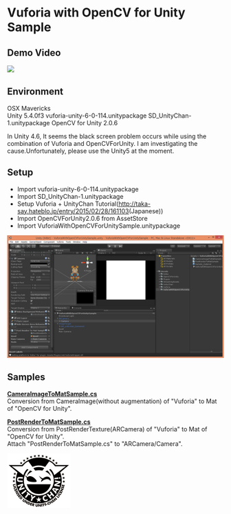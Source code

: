 Vuforia with OpenCV for Unity Sample
====================

Demo Video
-----
[![](http://img.youtube.com/vi/TnF90ladrOo/sddefault.jpg)](https://www.youtube.com/watch?v=TnF90ladrOo)

Environment
-----
OSX Mavericks  
Unity 5.4.0f3
vuforia-unity-6-0-114.unitypackage
SD_UnityChan-1.unitypackage
OpenCV for Unity 2.0.6

In Unity 4.6, It seems the black screen problem occurs while using the combination of Vuforia and OpenCVForUnity.
I am investigating the cause.Unfortunately, please use the Unity5 at the moment.


Setup
-----
* Import vuforia-unity-6-0-114.unitypackage
* Import SD_UnityChan-1.unitypackage
* Setup Vuforia + UnityChan Tutorial(<http://taka-say.hateblo.jp/entry/2015/02/28/161103>(Japanese))
* Import OpenCVForUnity2.0.6 from AssetStore
* Import VuforiaWithOpenCVForUnitySample.unitypackage

![screenshot.png](screenshot.png) 

Samples
-----
**[CameraImageToMatSample.cs](CameraImageToMatSample.cs)**  
Conversion from CameraImage(without augmentation) of "Vuforia" to Mat of "OpenCV for Unity".  

**[PostRenderToMatSample.cs](PostRenderToMatSample.cs)**  
Conversion from PostRenderTexture(ARCamera) of "Vuforia" to Mat of "OpenCV for Unity".  
Attach "PostRenderToMatSample.cs" to "ARCamera/Camera".  


![Light_Frame.png](Light_Frame.png)




